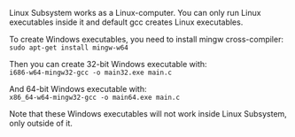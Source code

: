 Linux Subsystem works as a Linux-computer. You can only run Linux executables inside it and default gcc creates Linux executables.

To create Windows executables, you need to install mingw cross-compiler: \
`sudo apt-get install mingw-w64` 

Then you can create 32-bit Windows executable with: \
`i686-w64-mingw32-gcc -o main32.exe main.c` 

And 64-bit Windows executable with: \
`x86_64-w64-mingw32-gcc -o main64.exe main.c` 

Note that these Windows executables will not work inside Linux Subsystem, only outside of it.
